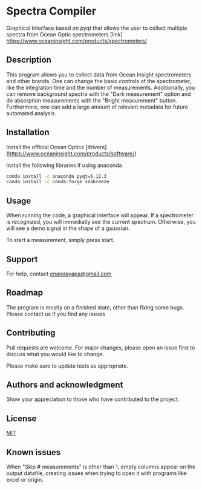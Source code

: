 # Spectra Compiler
Graphical Interface based on pyqt that allows the user to collect multiple spectra from Ocean Optic spectrometers [link] https://www.oceaninsight.com/products/spectrometers/


## Description
This program allows you to collect data from Ocean Insight spectrometers and other brands. 
One can change the basic controls of the spectrometer, like the integration time and the number of measurements.
Additionally, you can remove background spectra with the "Dark measurement" option and do absorption measurements with the "Bright measurement" button.
Furthermore, one can add a large amount of relevant metadata for future automated analysis.

## Installation
Install the official Ocean Optics [drivers] (https://www.oceaninsight.com/products/software/)

Install the following libraries if using anaconda

```bash
conda install -c anaconda pyqt=5.12.3
conda install -c conda-forge seabreeze
```

## Usage
When running the code, a graphical interface will appear. If a spectrometer is recognized, you will immediatly see the current spectrum. Otherwise, you will see a demo signal in the shape of a gaussian.

To start a measurement, simply press start.

## Support
For help, contact enandayapa@gmail.com

## Roadmap
The program is mostly on a finished state, other than fixing some bugs. 
Please contact us if you find any issues

## Contributing
Pull requests are welcome. For major changes, please open an issue first to discuss what you would like to change.

Please make sure to update tests as appropriate.

## Authors and acknowledgment
Show your appreciation to those who have contributed to the project.

## License
[MIT](https://choosealicense.com/licenses/mit/)

## Known issues
When "Skip # measurements" is other than 1, empty columns appear on the output datafile, creating issues when trying to open it with programs like excel or origin.
